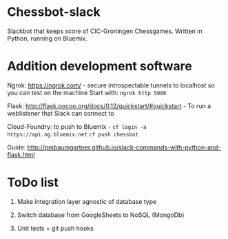 # Chessbot-slack
Slackbot that keeps score of CIC-Groningen Chessgames. Written in Python, running on Bluemix.

# Addition development software 

Ngrok: https://ngrok.com/ - secure introspectable tunnels to localhost so you can test on the machine
Start with: `ngrok http 5000`

Flask: http://flask.pocoo.org/docs/0.12/quickstart/#quickstart - To run a weblistener that Slack can connect to

Cloud-Foundry: to push to Bluemix - `cf login -a https://api.ng.bluemix.net` `cf push chessbot`

Guide: http://pmbaumgartner.github.io/slack-commands-with-python-and-flask.html

# ToDo list
1. Make integration layer agnostic of database type 

2. Switch database from GoogleSheets to NoSQL (MongoDb)

3. Unit tests + git push hooks
